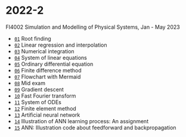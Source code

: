 # 2022-2
FI4002 Simulation and Modelling of Physical Systems, Jan - May 2023

+ [`01`](https://github.com/dudung/fi4002-01-2022-2/blob/main/note/01/README.md) Root finding
+ [`02`](https://github.com/dudung/fi4002-01-2022-2/blob/main/note/02/README.md) Linear regression and interpolation
+ [`03`](https://github.com/dudung/fi4002-01-2022-2/blob/main/note/03/README.md) Numerical integration
+ [`04`](https://github.com/dudung/fi4002-01-2022-2/blob/main/note/04/README.md) System of linear equations
+ [`05`](https://github.com/dudung/fi4002-01-2022-2/blob/main/note/05/README.md) Ordinary differential equation
+ [`06`](https://github.com/dudung/fi4002-01-2022-2/blob/main/note/06/README.md) Finite difference method
+ [`07`](https://github.com/dudung/fi4002-01-2022-2/blob/main/note/07/README.md) Flowchart with Mermaid
+ [`08`](https://github.com/dudung/fi4002-01-2022-2/blob/main/note/08/README.md) Mid exam
+ [`09`](https://github.com/dudung/fi4002-01-2022-2/blob/main/note/09/README.md) Gradient descent
+ [`10`](https://github.com/dudung/fi4002-01-2022-2/blob/main/note/10/README.md) Fast Fourier transform
+ [`11`](https://github.com/dudung/fi4002-01-2022-2/blob/main/note/11/README.md) System of ODEs
+ [`12`](https://github.com/dudung/fi4002-01-2022-2/blob/main/note/12/README.md) Finite element method
+ [`13`](https://github.com/dudung/fi4002-01-2022-2/blob/main/note/13/README.md) Artificial neural network
+ [`14`](https://github.com/dudung/fi4002-01-2022-2/blob/main/note/13/README.md) Illustration of ANN learning process: An assignment
+ [`15`](https://github.com/dudung/fi4002-01-2022-2/blob/main/note/15/README.md) ANN: Illustration code about feedforward and backpropagation
